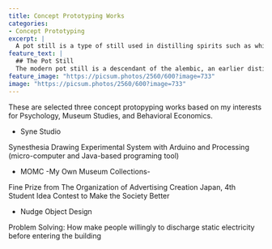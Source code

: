 ```yaml
---
title: Concept Prototyping Works
categories:
- Concept Prototyping
excerpt: |
  A pot still is a type of still used in distilling spirits such as whisky or brandy. Heat is applied directly to the pot containing the wash (for whisky) or wine (for brandy).
feature_text: |
  ## The Pot Still
  The modern pot still is a descendant of the alembic, an earlier distillation device
feature_image: "https://picsum.photos/2560/600?image=733"
image: "https://picsum.photos/2560/600?image=733"
---
```


These are selected three concept protopyping works based on my interests for Psychology, Museum Studies, and Behavioral Economics.  

* Syne Studio

Synesthesia Drawing Experimental System with Arduino and Processing (micro-computer and Java-based programing tool)

* MOMC -My Own Museum Collections-

Fine Prize from The Organization of Advertising Creation Japan, 4th Student Idea Contest to Make the Society Better

* Nudge Object Design

Problem Solving: How make people willingly to discharge static electricity before entering the building
